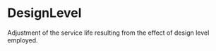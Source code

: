 DesignLevel
===========

Adjustment of the service life resulting from the effect of design level employed.
